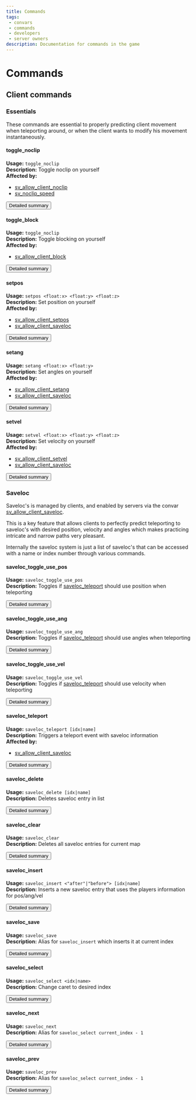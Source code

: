 ```yaml
---
title: Commands
tags: 
 - convars
 - commands
 - developers
 - server owners
description: Documentation for commands in the game
---
```


# Commands

## Client commands

### Essentials

These commands are essential to properly predicting client movement when teleporting around, or when the client wants to modify his movement instantaneously.

#### toggle_noclip

__Usage:__ `toggle_noclip`  
__Description:__ Toggle noclip on yourself  
__Affected by:__

* [sv_allow_client_noclip](configuration#sv_allow_client_noclip)
* [sv_noclip_speed](configuration#sv_noclip_speed)

<a href="commands/toggle_noclip"><button class="btn btn-primary">Detailed summary</button></a>

#### toggle_block

__Usage:__ `toggle_noclip`  
__Description:__ Toggle blocking on yourself  
__Affected by:__

* [sv_allow_client_block](configuration#sv_allow_client_block)

<a href="commands/toggle_block"><button class="btn btn-primary">Detailed summary</button></a>

#### setpos

__Usage:__ `setpos <float:x> <float:y> <float:z>`  
__Description:__ Set position on yourself  
__Affected by:__

* [sv_allow_client_setpos](configuration#sv_allow_client_setpos)
* [sv_allow_client_saveloc](configuration#sv_allow_client_setpos)

<a href="commands/setpos"><button class="btn btn-primary">Detailed summary</button></a>

#### setang

__Usage:__ `setang <float:x> <float:y>`  
__Description:__ Set angles on yourself  
__Affected by:__

* [sv_allow_client_setang](configuration#sv_allow_client_setang)
* [sv_allow_client_saveloc](configuration#sv_allow_client_saveloc)

<a href="commands/setang"><button class="btn btn-primary">Detailed summary</button></a>

#### setvel

__Usage:__ `setvel <float:x> <float:y> <float:z>`  
__Description:__ Set velocity on yourself  
__Affected by:__

* [sv_allow_client_setvel](configuration#sv_allow_client_setvel)
* [sv_allow_client_saveloc](configuration#sv_allow_client_saveloc)

<a href="commands/setvel"><button class="btn btn-primary">Detailed summary</button></a>

### Saveloc

Saveloc's is managed by clients, and enabled by servers via the convar [sv_allow_client_saveloc](configuration#sv_allow_client_saveloc).  
  
This is a key feature that allows clients to perfectly predict teleporting to saveloc's with desired position, velocity and angles which makes practicing intricate and narrow paths very pleasant.  
  
Internally the saveloc system is just a list of saveloc's that can be accessed with a name or index number through various commands.  

#### saveloc_toggle_use_pos

__Usage:__  `saveloc_toggle_use_pos`  
__Description:__ Toggles if [saveloc_teleport](#saveloc_teleport) should use position when teleporting  

<a href="commands/saveloc_toggle_use_pos"><button class="btn btn-primary">Detailed summary</button></a>

#### saveloc_toggle_use_ang

__Usage:__  `saveloc_toggle_use_ang`  
__Description:__ Toggles if [saveloc_teleport](#saveloc_teleport) should use angles when teleporting  

<a href="commands/saveloc_toggle_use_ang"><button class="btn btn-primary">Detailed summary</button></a>

#### saveloc_toggle_use_vel

__Usage:__  `saveloc_toggle_use_vel`  
__Description:__ Toggles if [saveloc_teleport](#saveloc_teleport) should use velocity when teleporting  

<a href="commands/saveloc_toggle_use_vel"><button class="btn btn-primary">Detailed summary</button></a>

#### saveloc_teleport

__Usage:__ `saveloc_teleport [idx|name]`  
__Description:__ Triggers a teleport event with saveloc information  
__Affected by:__

* [sv_allow_client_saveloc](configuration#sv_allow_client_saveloc)

<a href="commands/saveloc_teleport"><button class="btn btn-primary">Detailed summary</button></a>

#### saveloc_delete

__Usage:__ `saveloc_delete [idx|name]`  
__Description:__ Deletes saveloc entry in list  

<a href="commands/saveloc_delete"><button class="btn btn-primary">Detailed summary</button></a>

#### saveloc_clear

__Usage:__ `saveloc_clear`  
__Description:__ Deletes all saveloc entries for current map  

<a href="commands/saveloc_clear"><button class="btn btn-primary">Detailed summary</button></a>

#### saveloc_insert

__Usage:__ `saveloc_insert <"after"|"before"> [idx|name]`  
__Description:__ Inserts a new saveloc entry that uses the players information for pos/ang/vel  

<a href="commands/saveloc_insert"><button class="btn btn-primary">Detailed summary</button></a>

#### saveloc_save

__Usage:__ `saveloc_save`  
__Description:__ Alias for `saveloc_insert` which inserts it at current index  

<a href="commands/saveloc_save"><button class="btn btn-primary">Detailed summary</button></a>

#### saveloc_select

__Usage:__ `saveloc_select <idx|name>`  
__Description:__ Change caret to desired index  

<a href="commands/saveloc_select"><button class="btn btn-primary">Detailed summary</button></a>

#### saveloc_next

__Usage:__ `saveloc_next`  
__Description:__ Alias for `saveloc_select current_index - 1`  

<a href="commands/saveloc_next"><button class="btn btn-primary">Detailed summary</button></a>

#### saveloc_prev

__Usage:__ `saveloc_prev`  
__Description:__ Alias for `saveloc_select current_index - 1`  

<a href="commands/saveloc_prev"><button class="btn btn-primary">Detailed summary</button></a>
